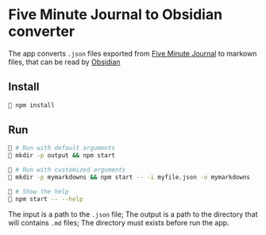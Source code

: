 # Five Minute Journal to Obsidian converter

The app converts `.json` files exported from [Five Minute Journal](https://www.intelligentchange.com/products/five-minute-journal-app) to markown files, that can be read by [Obsidian](https://obsidian.md/)

## Install
```sh
🐧 npm install
```

## Run
```sh
🐧 # Run with default arguments
🐧 mkdir -p output && npm start

🐧 # Run with customized arguments
🐧 mkdir -p mymarkdowns && npm start -- -i myfile.json -o mymarkdowns

🐧 # Show the help
🐧 npm start -- --help
```

The input is a path to the `.json` file;
The output is a path to the directory that will contains `.md` files; The directory must exists before run the app.
